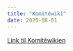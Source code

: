 ```yaml
---
title: "Komitéwiki"
date: 2020-08-01
---
```


[Link til Komitéwikien](https://www.notion.so/Hjem-b22d657f3c8143ee842f8810cafef1cb?source=copy_link)
